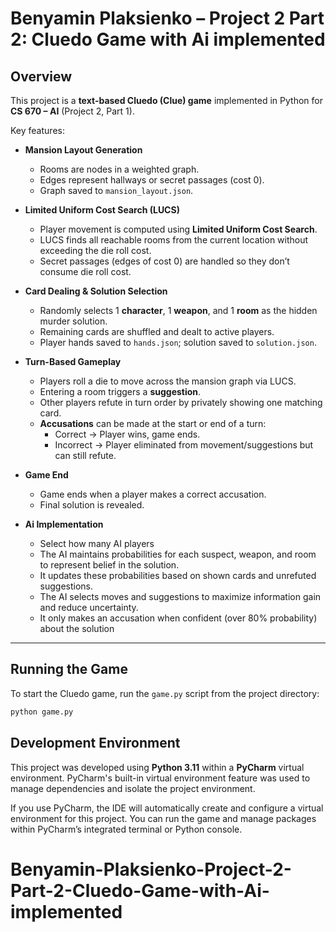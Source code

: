 # Benyamin Plaksienko – Project 2 Part 2: Cluedo Game with Ai implemented

## Overview

This project is a **text-based Cluedo (Clue) game** implemented in Python for **CS 670 – AI** (Project 2, Part 1).  

Key features:

- **Mansion Layout Generation**  
  - Rooms are nodes in a weighted graph.  
  - Edges represent hallways or secret passages (cost 0).  
  - Graph saved to `mansion_layout.json`.

- **Limited Uniform Cost Search (LUCS)**  
  - Player movement is computed using **Limited Uniform Cost Search**.  
  - LUCS finds all reachable rooms from the current location without exceeding the die roll cost.  
  - Secret passages (edges of cost 0) are handled so they don’t consume die roll cost.  

- **Card Dealing & Solution Selection**  
  - Randomly selects 1 **character**, 1 **weapon**, and 1 **room** as the hidden murder solution.  
  - Remaining cards are shuffled and dealt to active players.  
  - Player hands saved to `hands.json`; solution saved to `solution.json`.

- **Turn-Based Gameplay**  
  - Players roll a die to move across the mansion graph via LUCS.  
  - Entering a room triggers a **suggestion**.  
  - Other players refute in turn order by privately showing one matching card.  
  - **Accusations** can be made at the start or end of a turn:  
    - Correct → Player wins, game ends.  
    - Incorrect → Player eliminated from movement/suggestions but can still refute.

- **Game End**  
  - Game ends when a player makes a correct accusation.  
  - Final solution is revealed.
- **Ai Implementation**  
  - Select how many AI players
  - The AI maintains probabilities for each suspect, weapon, and room to represent belief in the solution.
  - It updates these probabilities based on shown cards and unrefuted suggestions.
  - The AI selects moves and suggestions to maximize information gain and reduce uncertainty.
  - It only makes an accusation when confident (over 80% probability) about the solution
  
---
## Running the Game

To start the Cluedo game, run the `game.py` script from the project directory:

```bash
python game.py

```


## Development Environment

This project was developed using **Python 3.11** within a **PyCharm** virtual environment. PyCharm's built-in virtual environment feature was used to manage dependencies and isolate the project environment.

If you use PyCharm, the IDE will automatically create and configure a virtual environment for this project. You can run the game and manage packages within PyCharm’s integrated terminal or Python console.
# Benyamin-Plaksienko-Project-2-Part-2-Cluedo-Game-with-Ai-implemented

